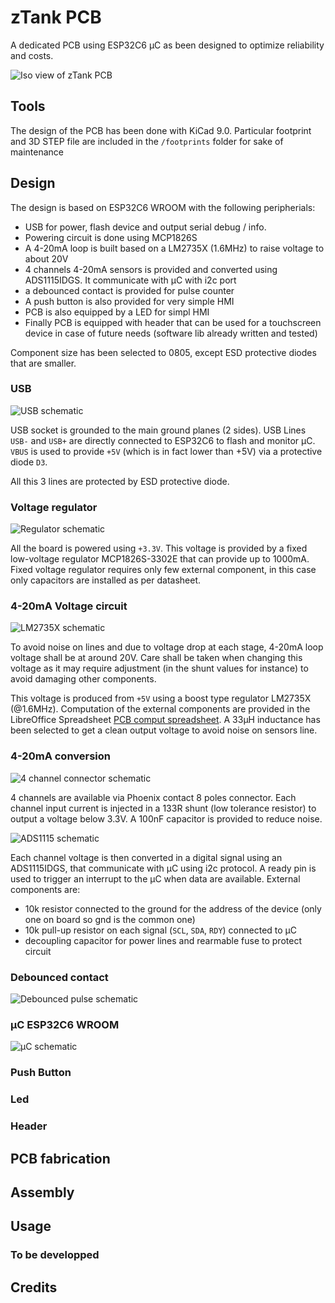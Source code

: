# zTank PCB
A dedicated PCB using ESP32C6 µC as been designed to optimize reliability and costs.

![Iso view of zTank PCB](<screenshot/zTankV1_1 iso.png>)

## Tools

 The design of the PCB has been done with KiCad 9.0. Particular footprint and 3D STEP file are included in the `/footprints` folder for sake of maintenance

## Design

 The design is based on ESP32C6 WROOM with the following peripherials:
 - USB for power, flash device and output serial debug / info.
 - Powering circuit is done using MCP1826S 
 - A 4-20mA loop is built based on a LM2735X (1.6MHz) to raise voltage to about 20V
 - 4 channels 4-20mA sensors is provided and converted using ADS1115IDGS. It communicate with µC with i2c port
 - a debounced contact is provided for pulse counter
 - A push button is also provided for very simple HMI
 - PCB is also equipped by a LED for simpl HMI
 - Finally PCB is equipped with header that can be used for a touchscreen device in case of future needs (software lib already written and tested)

 Component size has been selected to 0805, except ESD protective diodes that are smaller.

### USB

  ![USB schematic](<screenshot/zTank USB.png>)

  USB socket is grounded to the main ground planes (2 sides).
  USB Lines `USB-` and `USB+` are directly connected to ESP32C6 to flash and monitor µC.
  `VBUS` is used to provide `+5V` (which is in fact lower than +5V) via a protective diode `D3`.

  All this 3 lines are protected by ESD protective diode.

### Voltage regulator

  ![Regulator schematic](<screenshot/zTank MCP1826S.png>)

  All the board is powered using `+3.3V`. This voltage is provided by a fixed low-voltage regulator MCP1826S-3302E that can provide up to 1000mA.
  Fixed voltage regulator requires only few external component, in this case only capacitors are installed as per datasheet.


### 4-20mA Voltage circuit

  ![LM2735X schematic](<screenshot/zTank LM2735X.png>)

  To avoid noise on lines and due to voltage drop at each stage, 4-20mA loop voltage shall be at around 20V. Care shall be taken when changing this voltage as it may require adjustment (in the shunt values for instance) to avoid damaging other components.

  This voltage is produced from `+5V` using a boost type regulator LM2735X (@1.6MHz). Computation of the external components are provided in the LibreOffice Spreadsheet [PCB comput spreadsheet](<2024-06-29 Comput.ods>). A 33µH inductance has been selected to get a clean output voltage to avoid noise on sensors line.

### 4-20mA conversion

 ![4 channel connector schematic](<screenshot/zTank 4channel connector.png>)

  4 channels are available via Phoenix contact 8 poles connector. Each channel input current is injected in a 133R shunt (low tolerance resistor) to output a voltage below 3.3V. A 100nF capacitor is provided to reduce noise.

  ![ADS1115 schematic](<screenshot/zTank ADS1115.png>)

  Each channel voltage is then converted in a digital signal using an ADS1115IDGS, that communicate with µC using i2c protocol. A ready pin is used to trigger an interrupt to the µC when data are available.
  External components are:
   - 10k resistor connected to the ground for the address of the device (only one on board so gnd is the common one)
   - 10k pull-up resistor on each signal (`SCL`, `SDA`, `RDY`) connected to µC
   - decoupling capacitor for power lines and rearmable fuse to protect circuit

### Debounced contact

![Debounced pulse schematic](<screenshot/zTank Pulse contact.png>)

### µC ESP32C6 WROOM

![µC schematic](<screenshot/zTank ESP32C6.png>)

### Push Button

### Led

### Header



## PCB fabrication

## Assembly


## Usage


### To be developped




## Credits


